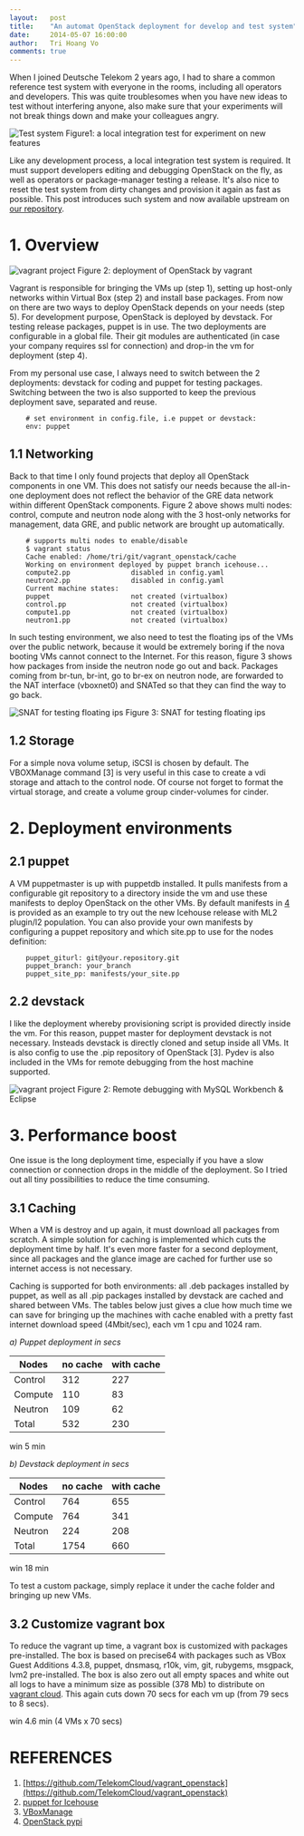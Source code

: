```yaml
---
layout:   post
title:    "An automat OpenStack deployment for develop and test system"
date:     2014-05-07 16:00:00
author:   Tri Hoang Vo
comments: true
---
```


When I joined Deutsche Telekom 2 years ago, I had to share a common reference test system with everyone in the rooms, including all operators and developers. This was quite troublesomes when you have new ideas to test without interfering anyone, also make sure that your experiments will not break things down and make your colleagues angry.

![Test system](/images/2014-05-07-vagrant-openstack/test_system.jpg)
Figure1: a local integration test for experiment on new features

Like any development process, a local integration test system is required. It must support developers editing and debugging OpenStack on the fly, as well as operators or package-manager testing a release. It's also nice to reset the test system from dirty changes and provision it again as fast as possible. This post introduces such system and now available upstream on [our repository](https://github.com/TelekomCloud/vagrant_openstack).

# 1. Overview

![vagrant project](/images/2014-05-07-vagrant-openstack/vagrant_project.jpg)
Figure 2: deployment of OpenStack by vagrant

Vagrant is responsible for bringing the VMs up (step 1), setting up host-only networks within Virtual Box (step 2) and install base packages. From now on there are two ways to deploy OpenStack depends on your needs (step 5). For development purpose, OpenStack is deployed by devstack. For testing release packages, puppet is in use. The two deployments are configurable in a global file. Their git modules are authenticated (in case your company requires ssl for connection) and drop-in the vm for deployment (step 4).

From my personal use case, I always need to switch between the 2 deployments: devstack for coding and puppet for testing packages. Switching between the two is also supported to keep the previous deployment save, separated and reuse.

        # set environment in config.file, i.e puppet or devstack:
        env: puppet

## 1.1 Networking

Back to that time I only found projects that deploy all OpenStack components in one VM. This does not satisfy our needs because the all-in-one deployment does not reflect the behavior of the GRE data network within different OpenStack components. Figure 2 above shows multi nodes: control, compute and neutron node along with the 3 host-only networks for management, data GRE, and public network are brought up automatically.

        # supports multi nodes to enable/disable
        $ vagrant status
        Cache enabled: /home/tri/git/vagrant_openstack/cache
        Working on environment deployed by puppet branch icehouse...
        compute2.pp               disabled in config.yaml
        neutron2.pp               disabled in config.yaml
        Current machine states:
        puppet                    not created (virtualbox)
        control.pp                not created (virtualbox)
        compute1.pp               not created (virtualbox)
        neutron1.pp               not created (virtualbox)

In such testing environment, we also need to test the floating ips of the VMs over the public network, because it would be extremely boring if the nova booting VMs cannot connect to the Internet. For this reason, figure 3 shows how packages from inside the neutron node go out and back. Packages coming from br-tun, br-int, go to br-ex on neutron node, are forwarded to the NAT interface (vboxnet0) and SNATed so that they can find the way to go back.

![SNAT for testing floating ips](/images/2014-05-07-vagrant-openstack/vagrant_net2.jpg)
Figure 3: SNAT for testing floating ips

## 1.2 Storage

For a simple nova volume setup, iSCSI is chosen by default. The VBOXManage command [3] is very useful in this case to create a vdi storage and attach to the control node. Of course not forget to format the virtual storage, and create a volume group cinder-volumes for cinder.

# 2. Deployment environments

## 2.1 puppet

A VM puppetmaster is up with puppetdb installed. It pulls manifests from a configurable git repository to a directory inside the vm and use these manifests to deploy OpenStack on the other VMs. By default manifests in [4](https://github.com/TelekomCloud/vagrant_openstack_puppet) is provided as an example to try out the new Icehouse release with ML2 plugin/l2 population. You can also provide your own manifests by configuring a puppet repository and which site.pp to use for the nodes definition:

        puppet_giturl: git@your.repository.git
        puppet_branch: your_branch
        puppet_site_pp: manifests/your_site.pp

## 2.2 devstack

I like the deployment whereby provisioning script is provided directly inside the vm. For this reason, puppet master for deployment devstack is not necessary. Insteads devstack is directly cloned and setup inside all VMs. It is also config to use the .pip repository of OpenStack [3]. Pydev is also included in the VMs for remote debugging from the host machine supported.

![vagrant project](/images/2014-05-07-vagrant-openstack/test_system2.jpg)
Figure 2: Remote debugging with MySQL Workbench & Eclipse

# 3. Performance boost

One issue is the long deployment time, especially if you have a slow connection or connection drops in the middle of the deployment. So I tried out all tiny possibilities to reduce the time consuming.

## 3.1 Caching

When a VM is destroy and up again, it must download all packages from scratch. A simple solution for caching is implemented which cuts the deployment time by half. It's even more faster for a second deployment, since all packages and the glance image are cached for further use so internet access is not necessary.

Caching is supported for both environments: all .deb packages installed by puppet, as well as all .pip packages installed by devstack are cached and shared between VMs. The tables below just gives a clue how much time we can save for bringing up the machines with cache enabled with a pretty fast internet download speed (4Mbit/sec), each vm 1 cpu and 1024 ram.

*a) Puppet deployment in secs*

| Nodes        | no cache | with cache |
|--------------|----------|------------|
| Control      | 312      | 227        |
| Compute      | 110      | 83         |
| Neutron      | 109      | 62         |
| Total        | 532      | 230        |

win 5 min

*b) Devstack deployment in secs*

| Nodes        | no cache | with cache |
| ------------ |----------| ---------- |
| Control      | 764      | 655        |
| Compute      | 764      | 341        |
| Neutron      | 224      | 208        |
| Total        | 1754     | 660        |

win 18 min

To test a custom package, simply replace it under the cache folder and bringing up new VMs.

## 3.2 Customize vagrant box

To reduce the vagrant up time, a vagrant box is customized with packages pre-installed. The box is based on precise64 with packages such as VBox Guest Additions 4.3.8, puppet, dnsmasq, r10k, vim, git, rubygems, msgpack, lvm2 pre-installed. The box is also zero out all empty spaces and white out all logs to have a minimum size as possible (378 Mb) to distribute on [vagrant cloud](https://vagrantcloud.com/TelekomCloud/). This again cuts down 70 secs for each vm up (from 79 secs to 8 secs).

win 4.6 min (4 VMs x 70 secs)

# REFERENCES

1. [https://github.com/TelekomCloud/vagrant_openstack](https://github.com/TelekomCloud/vagrant_openstack)
2. [puppet for Icehouse](https://github.com/TelekomCloud/vagrant_openstack_puppet)
3. [VBoxManage](http://www.virtualbox.org/manual/ch08.html)
4. [OpenStack pypi](http://pypi.openstack.org/openstack)